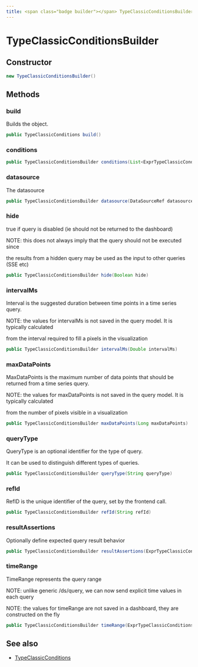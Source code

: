 ```yaml
---
title: <span class="badge builder"></span> TypeClassicConditionsBuilder
---
```

# <span class="badge builder"></span> TypeClassicConditionsBuilder

## Constructor

```java
new TypeClassicConditionsBuilder()
```
## Methods

### <span class="badge object-method"></span> build

Builds the object.

```java
public TypeClassicConditions build()
```

### <span class="badge object-method"></span> conditions

```java
public TypeClassicConditionsBuilder conditions(List<ExprTypeClassicConditionsConditions> conditions)
```

### <span class="badge object-method"></span> datasource

The datasource

```java
public TypeClassicConditionsBuilder datasource(DataSourceRef datasource)
```

### <span class="badge object-method"></span> hide

true if query is disabled (ie should not be returned to the dashboard)

NOTE: this does not always imply that the query should not be executed since

the results from a hidden query may be used as the input to other queries (SSE etc)

```java
public TypeClassicConditionsBuilder hide(Boolean hide)
```

### <span class="badge object-method"></span> intervalMs

Interval is the suggested duration between time points in a time series query.

NOTE: the values for intervalMs is not saved in the query model.  It is typically calculated

from the interval required to fill a pixels in the visualization

```java
public TypeClassicConditionsBuilder intervalMs(Double intervalMs)
```

### <span class="badge object-method"></span> maxDataPoints

MaxDataPoints is the maximum number of data points that should be returned from a time series query.

NOTE: the values for maxDataPoints is not saved in the query model.  It is typically calculated

from the number of pixels visible in a visualization

```java
public TypeClassicConditionsBuilder maxDataPoints(Long maxDataPoints)
```

### <span class="badge object-method"></span> queryType

QueryType is an optional identifier for the type of query.

It can be used to distinguish different types of queries.

```java
public TypeClassicConditionsBuilder queryType(String queryType)
```

### <span class="badge object-method"></span> refId

RefID is the unique identifier of the query, set by the frontend call.

```java
public TypeClassicConditionsBuilder refId(String refId)
```

### <span class="badge object-method"></span> resultAssertions

Optionally define expected query result behavior

```java
public TypeClassicConditionsBuilder resultAssertions(ExprTypeClassicConditionsResultAssertions resultAssertions)
```

### <span class="badge object-method"></span> timeRange

TimeRange represents the query range

NOTE: unlike generic /ds/query, we can now send explicit time values in each query

NOTE: the values for timeRange are not saved in a dashboard, they are constructed on the fly

```java
public TypeClassicConditionsBuilder timeRange(ExprTypeClassicConditionsTimeRange timeRange)
```

## See also

 * <span class="badge object-type-class"></span> [TypeClassicConditions](./object-TypeClassicConditions.md)
